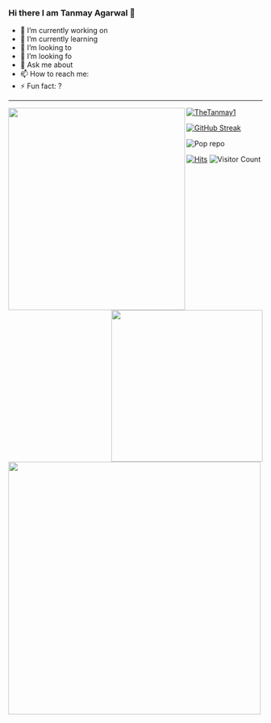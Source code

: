 ### Hi there I am Tanmay Agarwal 🙂

- 🔭 I’m currently working on
- 🌱 I’m currently learning
- 👯 I’m looking to 
- 🤔 I’m looking fo
- 💬 Ask me about 
- 📫 How to reach me: 
- ⚡ Fun fact: ?
<hr
    
    
    
<img
src="https://miro.medium.com/max/800/1*zzTEyTwyy7jXibtqVWg84Q.gif" width="350" height = "400" align= "left" />
<img src='https://github-readme-stats.vercel.app/api/top-langs/?username=TheTanmay1&theme=algolia&hide_langs_below=4' width = "300" align="right" />
<img src='https://github-readme-stats.vercel.app/api?username=TheTanmay1&show_icons=true&theme=algolia&count_private=true&line_height=30' width = "500" align ="left" />
<p align="left"> <a href="https://github.com/TheTanmay1"><img src="https://github-profile-trophy.vercel.app/?username=TheTanmay1&theme=dracula" alt="TheTanmay1" /></a</p>

[![GitHub Streak](https://github-readme-streak-stats.herokuapp.com/?user=TheTanmay1&theme=algolia)](https://git.io/streak-stats)

![Pop repo ](https://github-readme-stats.anuraghazra1.vercel.app/api/pin/?username=TheTanmay1&repo=Hifi_Notes&theme=algolia)

[![Hits](https://hits.seeyoufarm.com/api/count/incr/badge.svg?url=https%3A%2F%2Fgithub.com%2FTheTanmay1&count_bg=%2379C83D&title_bg=%23242748&icon=dev-dot-to.svg&icon_color=%2311E70C&title=COUNT+ViSITORS&edge_flat=false)](https://hits.seeyoufarm.com)
![Visitor Count](https://profile-counter.glitch.me/TheTanmay1/count.svg)
